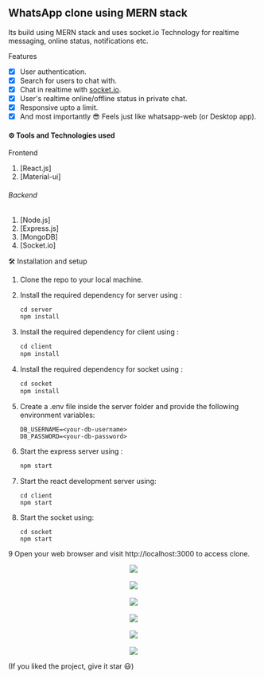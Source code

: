 <b>WhatsApp clone using MERN stack</b>
---


Its build using MERN stack and uses socket.io Technology for realtime messaging, online status, notifications etc.

 Features

- [x] User authentication.
- [x] Search for users to chat with.
- [x] Chat in realtime with <a href='https://socket.io/'>socket.io</a>.
- [x] User's realtime online/offline status in private chat.
- [x] Responsive upto a limit.
- [x] And most importantly 😎 Feels just like whatsapp-web (or Desktop app).

#### ⚙ Tools and Technologies used

Frontend

1. [React.js]
2. [Material-ui]

###### Backend

1. [Node.js]
2. [Express.js]
3. [MongoDB]
5. [Socket.io]

 🛠 Installation and setup

1. Clone the repo to your local machine.
2. Install the required dependency for server using :

   ```javascript
   cd server
   npm install
   ```

3. Install the required dependency for client using :

   ```javascript
   cd client
   npm install
   ```

4. Install the required dependency for socket using :

   ```javascript
   cd socket
   npm install
   ```

5. Create a .env file inside the server folder and provide the following environment variables:

   ```
   DB_USERNAME=<your-db-username>
   DB_PASSWORD=<your-db-password>
   
   ```

6. Start the express server using :

   ```javascript
   npm start
   ```

7. Start the react development server using:

   ```javascrip
   cd client
   npm start
   ```

8. Start the socket using:

   ```javascrip
   cd socket
   npm start
   ```
9 Open your web browser and visit http://localhost:3000 to access clone. 
<p align='center'>
<img src='Users\91620\OneDrive\Pictures\Screenshots\Screenshot (157).png' >
<br>
<br>
<img src='C:\Users\91620\OneDrive\Pictures\Screenshots\Screenshot (158).png' >
<br>
<br>
<img src='C:\Users\91620\OneDrive\Pictures\Screenshots\Screenshot (160).png' >
<br>
<br>
<img src='C:\Users\91620\OneDrive\Pictures\Screenshots\Screenshot (159).png' >
<br>
<br>
<img src='C:\Users\91620\OneDrive\Pictures\Screenshots\Screenshot (161).png' >
<br>
<br>
<img src='C:\Users\91620\OneDrive\Pictures\Screenshots\Screenshot (162).png' >
</p>
(If you liked the project, give it star 😃)
</p>
